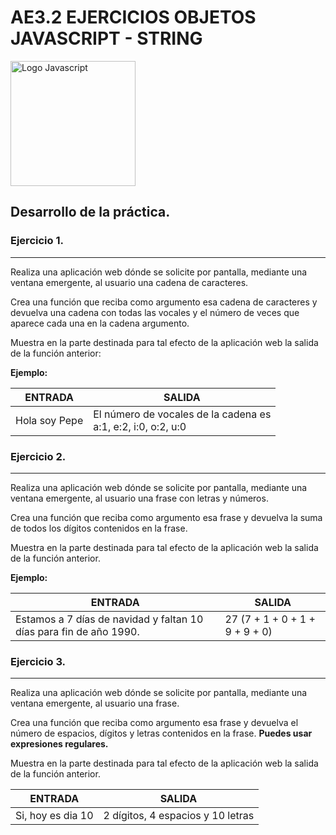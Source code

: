 # AE3.2 EJERCICIOS OBJETOS JAVASCRIPT - STRING

<img src="https://upload.wikimedia.org/wikipedia/commons/thumb/6/6a/JavaScript-logo.png/600px-JavaScript-logo.png" alt="Logo Javascript" style="display: flex; justify-content: center; width: 200px; align-self: center;">


## Desarrollo de la práctica.


### Ejercicio 1.
---
Realiza una aplicación web dónde se solicite por pantalla, mediante una ventana emergente, al usuario una cadena de caracteres.

Crea una función que reciba como argumento esa cadena de caracteres y devuelva una cadena con todas las vocales y el número de veces que aparece cada una en la cadena argumento.

Muestra en la parte destinada para tal efecto de la aplicación web la salida de la función anterior:

**Ejemplo:** 

| **ENTRADA**   | **SALIDA**                                                        |
|---------------|-------------------------------------------------------------------|
| Hola soy Pepe | El número de vocales de la cadena es <br> a:1, e:2, i:0, o:2, u:0 |

### Ejercicio 2.
---
Realiza una aplicación web dónde se solicite por pantalla, mediante una ventana emergente, al usuario una frase con letras y números.

Crea una función que reciba como argumento esa frase y devuelva la suma de todos los dígitos contenidos en la frase.

Muestra en la parte destinada para tal efecto de la aplicación web la salida de la función anterior.

**Ejemplo:**

|        **ENTRADA**                                                 |        **SALIDA**              |
|--------------------------------------------------------------------|--------------------------------|
| Estamos a 7 días de navidad y faltan 10 días para fin de año 1990. | 27 (7 + 1 + 0 + 1 + 9 + 9 + 0) |

### Ejercicio 3.
---
Realiza una aplicación web dónde se solicite por pantalla, mediante una ventana emergente, al usuario una frase.

Crea una función que reciba como argumento esa frase y devuelva el número de espacios, dígitos y letras  contenidos en la frase. **Puedes usar expresiones regulares.**

Muestra en la parte destinada para tal efecto de la aplicación web la salida de la función anterior.

|    **ENTRADA**    |            **SALIDA**             |
|-------------------|-----------------------------------|
| Si, hoy es dia 10 | 2 dígitos, 4 espacios y 10 letras |


